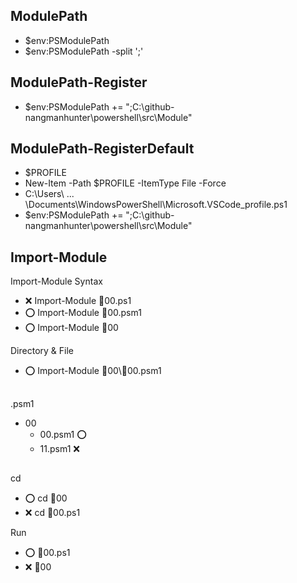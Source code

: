 ## ModulePath
- $env:PSModulePath
- $env:PSModulePath -split ';'

## ModulePath-Register
- $env:PSModulePath += ";C:\github-nangmanhunter\powershell\src\Module"  

## ModulePath-RegisterDefault
- $PROFILE
- New-Item -Path $PROFILE -ItemType File -Force
- C:\Users\ ... \Documents\WindowsPowerShell\Microsoft.VSCode_profile.ps1
- $env:PSModulePath += ";C:\github-nangmanhunter\powershell\src\Module"

## Import-Module
Import-Module Syntax
- ❌ Import-Module 📄00.ps1  
- ⭕ Import-Module 📄00.psm1 
- ⭕ Import-Module 📁00      

Directory & File
- ⭕ Import-Module 📁00\📄00.psm1      


##
.psm1
- 00
  - 00.psm1 ⭕
  - 11.psm1 ❌


## 
cd
- ⭕ cd 📁00
- ❌ cd 📄00.ps1  

Run
- ⭕ 📄00.ps1
- ❌ 📁00